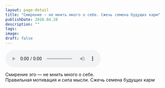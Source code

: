 ```yaml
---
layout: page-detail
title: "Смирение — не мнить много о себе. Сжечь семена будущих карм"
publishDate: 2010.04.28
description: ""
tags:
image:
draft: false
---
```


<audio title="2010.04.28 - Смирение — не мнить много о себе. Сжечь семена будущих карм.mp3" src="/upload/iblock/741/7413db7cca8457851b6e3e12de01827b.mp3" controls=""></audio>

 Смирение эго — не мнить много о себе.   
 Правильная мотивация и сила мысли. Сжечь семена будущих карм   

  
